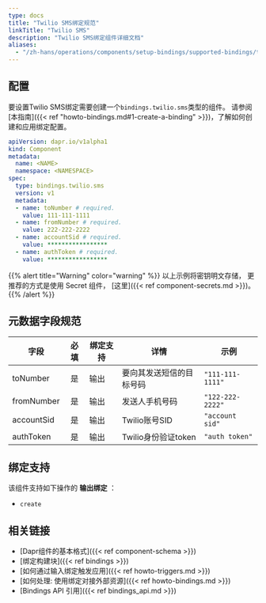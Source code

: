 ```yaml
---
type: docs
title: "Twilio SMS绑定规范"
linkTitle: "Twilio SMS"
description: "Twilio SMS绑定组件详细文档"
aliases:
  - "/zh-hans/operations/components/setup-bindings/supported-bindings/twilio/"
---
```


## 配置

要设置Twilio SMS绑定需要创建一个`bindings.twilio.sms`类型的组件。 请参阅[本指南]({{< ref "howto-bindings.md#1-create-a-binding" >}})，了解如何创建和应用绑定配置。

```yaml
apiVersion: dapr.io/v1alpha1
kind: Component
metadata:
  name: <NAME>
  namespace: <NAMESPACE>
spec:
  type: bindings.twilio.sms
  version: v1
  metadata:
  - name: toNumber # required.
    value: 111-111-1111
  - name: fromNumber # required.
    value: 222-222-2222
  - name: accountSid # required.
    value: *****************
  - name: authToken # required.
    value: *****************
```
{{% alert title="Warning" color="warning" %}}
以上示例将密钥明文存储， 更推荐的方式是使用 Secret 组件， [这里]({{< ref component-secrets.md >}})。
{{% /alert %}}

## 元数据字段规范

| 字段         | 必填 | 绑定支持 | 详情              | 示例               |
| ---------- |:--:| ---- | --------------- | ---------------- |
| toNumber   | 是  | 输出   | 要向其发送短信的目标号码    | `"111-111-1111"` |
| fromNumber | 是  | 输出   | 发送人手机号码         | `"122-222-2222"` |
| accountSid | 是  | 输出   | Twilio账号SID     | `"account sid"`  |
| authToken  | 是  | 输出   | Twilio身份验证token | `"auth token"`   |

## 绑定支持

该组件支持如下操作的 **输出绑定** ：

- `create`


## 相关链接

- [Dapr组件的基本格式]({{< ref component-schema >}})
- [绑定构建块]({{< ref bindings >}})
- [如何通过输入绑定触发应用]({{< ref howto-triggers.md >}})
- [如何处理: 使用绑定对接外部资源]({{< ref howto-bindings.md >}})
- [Bindings API 引用]({{< ref bindings_api.md >}})
